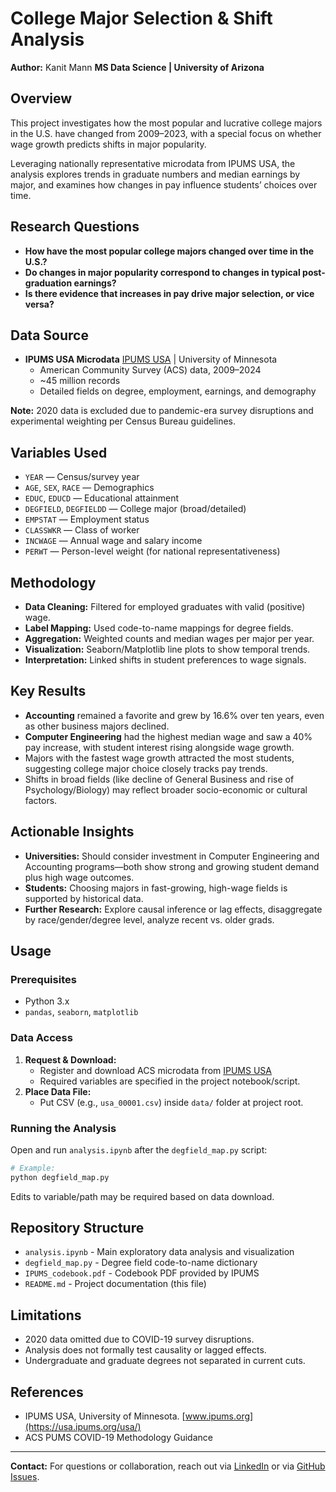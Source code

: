 # College Major Selection \& Shift Analysis

**Author:** Kanit Mann
**MS Data Science | University of Arizona**

## Overview

This project investigates how the most popular and lucrative college majors in the U.S. have changed from 2009–2023, with a special focus on whether wage growth predicts shifts in major popularity.

Leveraging nationally representative microdata from IPUMS USA, the analysis explores trends in graduate numbers and median earnings by major, and examines how changes in pay influence students’ choices over time.

## Research Questions

- **How have the most popular college majors changed over time in the U.S.?**
- **Do changes in major popularity correspond to changes in typical post-graduation earnings?**
- **Is there evidence that increases in pay drive major selection, or vice versa?**


## Data Source

- **IPUMS USA Microdata**
[IPUMS USA](https://usa.ipums.org/usa/) | University of Minnesota
    - American Community Survey (ACS) data, 2009–2024
    - ~45 million records
    - Detailed fields on degree, employment, earnings, and demography

**Note:** 2020 data is excluded due to pandemic-era survey disruptions and experimental weighting per Census Bureau guidelines.

## Variables Used

- `YEAR` — Census/survey year
- `AGE`, `SEX`, `RACE` — Demographics
- `EDUC`, `EDUCD` — Educational attainment
- `DEGFIELD`, `DEGFIELDD` — College major (broad/detailed)
- `EMPSTAT` — Employment status
- `CLASSWKR` — Class of worker
- `INCWAGE` — Annual wage and salary income
- `PERWT` — Person-level weight (for national representativeness)


## Methodology

- **Data Cleaning:** Filtered for employed graduates with valid (positive) wage.
- **Label Mapping:** Used code-to-name mappings for degree fields.
- **Aggregation:** Weighted counts and median wages per major per year.
- **Visualization:** Seaborn/Matplotlib line plots to show temporal trends.
- **Interpretation:** Linked shifts in student preferences to wage signals.


## Key Results

- **Accounting** remained a favorite and grew by 16.6% over ten years, even as other business majors declined.
- **Computer Engineering** had the highest median wage and saw a 40% pay increase, with student interest rising alongside wage growth.
- Majors with the fastest wage growth attracted the most students, suggesting college major choice closely tracks pay trends.
- Shifts in broad fields (like decline of General Business and rise of Psychology/Biology) may reflect broader socio-economic or cultural factors.


## Actionable Insights

- **Universities:** Should consider investment in Computer Engineering and Accounting programs—both show strong and growing student demand plus high wage outcomes.
- **Students:** Choosing majors in fast-growing, high-wage fields is supported by historical data.
- **Further Research:** Explore causal inference or lag effects, disaggregate by race/gender/degree level, analyze recent vs. older grads.


## Usage

### Prerequisites

- Python 3.x
- `pandas`, `seaborn`, `matplotlib`


### Data Access

1. **Request \& Download:**
    - Register and download ACS microdata from [IPUMS USA](https://usa.ipums.org/usa-action/variables/group)
    - Required variables are specified in the project notebook/script.
2. **Place Data File:**
    - Put CSV (e.g., `usa_00001.csv`) inside `data/` folder at project root.

### Running the Analysis

Open and run `analysis.ipynb` after the `degfield_map.py` script:

```bash
# Example:
python degfield_map.py
```

Edits to variable/path may be required based on data download.

## Repository Structure

- `analysis.ipynb` - Main exploratory data analysis and visualization
- `degfield_map.py` - Degree field code-to-name dictionary
- `IPUMS_codebook.pdf` - Codebook PDF provided by IPUMS 
- `README.md` - Project documentation (this file)


## Limitations

- 2020 data omitted due to COVID-19 survey disruptions.
- Analysis does not formally test causality or lagged effects.
- Undergraduate and graduate degrees not separated in current cuts.


## References

- IPUMS USA, University of Minnesota. [www.ipums.org](https://usa.ipums.org/usa/)
- ACS PUMS COVID-19 Methodology Guidance

***

**Contact:**
For questions or collaboration, reach out via [LinkedIn](https://www.linkedin.com/in/kanitmann) or via [GitHub Issues](https://github.com/kanitmann01/college-major-shift-analysis/issues).
